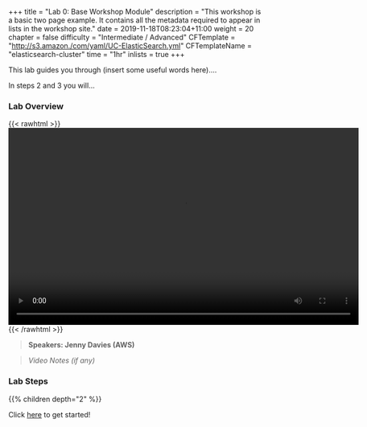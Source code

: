 +++
title = "Lab 0: Base Workshop Module"
description = "This workshop is a basic two page example. It contains all the metadata required to appear in lists in the workshop site."
date = 2019-11-18T08:23:04+11:00
weight = 20
chapter = false
difficulty = "Intermediate / Advanced"
CFTemplate = "http://s3.amazon./com/yaml/UC-ElasticSearch.yml"
CFTemplateName = "elasticsearch-cluster"
time = "1hr"
inlists = true
+++

This lab guides you through (insert some useful words here).... 

In steps 2 and 3 you will...


### Lab Overview

{{< rawhtml >}}
<video width="696" height="392" controls>
  <source src="https://d3ezjgxqne0l2q.cloudfront.net/video/cain-test.mp4" type="video/mp4">
  Your browser doesn't support video.
</video>
{{< /rawhtml >}}

>  **Speakers: Jenny Davies (AWS)** 

>  *Video Notes (if any)*


### Lab Steps
{{% children depth="2" %}}


Click [here](./scenario/) to get started!
